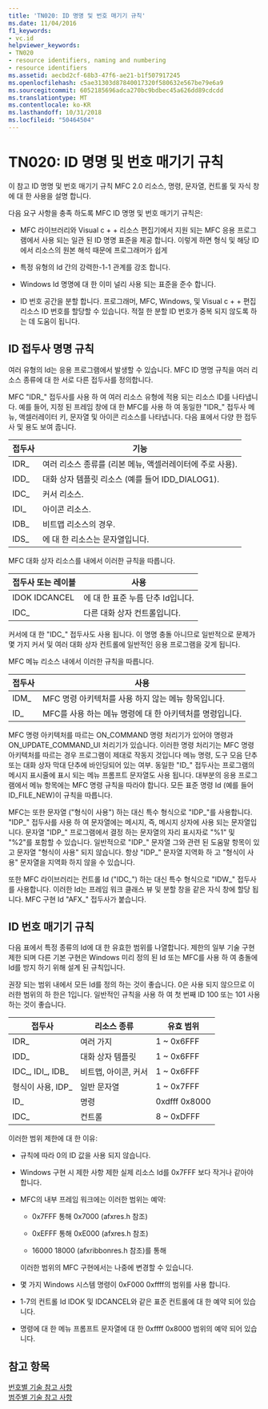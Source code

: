 ```yaml
---
title: 'TN020: ID 명명 및 번호 매기기 규칙'
ms.date: 11/04/2016
f1_keywords:
- vc.id
helpviewer_keywords:
- TN020
- resource identifiers, naming and numbering
- resource identifiers
ms.assetid: aecbd2cf-68b3-47f6-ae21-b1f507917245
ms.openlocfilehash: c5ae31303d87840017320f580632e567be79e6a9
ms.sourcegitcommit: 6052185696adca270bc9bdbec45a626dd89cdcdd
ms.translationtype: MT
ms.contentlocale: ko-KR
ms.lasthandoff: 10/31/2018
ms.locfileid: "50464504"
---
```

# <a name="tn020-id-naming-and-numbering-conventions"></a>TN020: ID 명명 및 번호 매기기 규칙

이 참고 ID 명명 및 번호 매기기 규칙 MFC 2.0 리소스, 명령, 문자열, 컨트롤 및 자식 창에 대 한 사용을 설명 합니다.

다음 요구 사항을 충족 하도록 MFC ID 명명 및 번호 매기기 규칙은:

- MFC 라이브러리와 Visual c + + 리소스 편집기에서 지원 되는 MFC 응용 프로그램에서 사용 되는 일관 된 ID 명명 표준을 제공 합니다. 이렇게 하면 형식 및 해당 ID에서 리소스의 원본 해석 때문에 프로그래머가 쉽게

- 특정 유형의 Id 간의 강력한-1-1 관계를 강조 합니다.

- Windows Id 명명에 대 한 이미 널리 사용 되는 표준을 준수 합니다.

- ID 번호 공간을 분할 합니다. 프로그래머, MFC, Windows, 및 Visual c + + 편집 리소스 ID 번호를 할당할 수 있습니다. 적절 한 분할 ID 번호가 중복 되지 않도록 하는 데 도움이 됩니다.

## <a name="the-id-prefix-naming-convention"></a>ID 접두사 명명 규칙

여러 유형의 Id는 응용 프로그램에서 발생할 수 있습니다. MFC ID 명명 규칙을 여러 리소스 종류에 대 한 서로 다른 접두사를 정의합니다.

MFC "IDR_" 접두사를 사용 하 여 여러 리소스 유형에 적용 되는 리소스 ID를 나타냅니다. 예를 들어, 지정 된 프레임 창에 대 한 MFC를 사용 하 여 동일한 "IDR_" 접두사 메뉴, 액셀러레이터 키, 문자열 및 아이콘 리소스를 나타냅니다. 다음 표에서 다양 한 접두사 및 용도 보여 줍니다.

|접두사|기능|
|------------|---------|
|IDR_|여러 리소스 종류를 (리본 메뉴, 액셀러레이터에 주로 사용).|
|IDD_|대화 상자 템플릿 리소스 (예를 들어 IDD_DIALOG1).|
|IDC_|커서 리소스.|
|IDI_|아이콘 리소스.|
|IDB_|비트맵 리소스의 경우.|
|IDS_|에 대 한 리소스는 문자열입니다.|

MFC 대화 상자 리소스를 내에서 이러한 규칙을 따릅니다.

|접두사 또는 레이블|사용|
|---------------------|---------|
|IDOK IDCANCEL|에 대 한 표준 누름 단추 Id입니다.|
|IDC_|다른 대화 상자 컨트롤입니다.|

커서에 대 한 "IDC_" 접두사도 사용 됩니다. 이 명명 충돌 아니므로 일반적으로 문제가 몇 가지 커서 및 여러 대화 상자 컨트롤에 일반적인 응용 프로그램을 갖게 됩니다.

MFC 메뉴 리소스 내에서 이러한 규칙을 따릅니다.

|접두사|사용|
|------------|---------|
|IDM_|MFC 명령 아키텍처를 사용 하지 않는 메뉴 항목입니다.|
|ID_|MFC를 사용 하는 메뉴 명령에 대 한 아키텍처를 명령입니다.|

MFC 명령 아키텍처를 따르는 ON_COMMAND 명령 처리기가 있어야 명령과 ON_UPDATE_COMMAND_UI 처리기가 있습니다. 이러한 명령 처리기는 MFC 명령 아키텍처를 따르는 경우 프로그램이 제대로 작동지 것입니다 메뉴 명령, 도구 모음 단추 또는 대화 상자 막대 단추에 바인딩되어 있는 여부. 동일한 "ID_" 접두사는 프로그램의 메시지 표시줄에 표시 되는 메뉴 프롬프트 문자열도 사용 됩니다. 대부분의 응용 프로그램에서 메뉴 항목에는 MFC 명령 규칙을 따라야 합니다. 모든 표준 명령 Id (예를 들어 ID_FILE_NEW)이 규칙을 따릅니다.

MFC는 또한 문자열 ("형식이 사용") 하는 대신 특수 형식으로 "IDP_"를 사용합니다. "IDP_" 접두사를 사용 하 여 문자열에는 메시지, 즉, 메시지 상자에 사용 되는 문자열입니다. 문자열 "IDP_" 프로그램에서 결정 하는 문자열의 자리 표시자로 "%1" 및 "%2"를 포함할 수 있습니다. 일반적으로 "IDP_" 문자열 그와 관련 된 도움말 항목이 있고 문자열 "형식이 사용" 되지 않습니다. 항상 "IDP_" 문자열 지역화 하 고 "형식이 사용" 문자열을 지역화 하지 않을 수 있습니다.

또한 MFC 라이브러리는 컨트롤 Id ("IDC_") 하는 대신 특수 형식으로 "IDW_" 접두사를 사용합니다. 이러한 Id는 프레임 워크 클래스 뷰 및 분할 창을 같은 자식 창에 할당 됩니다. MFC 구현 Id "AFX_" 접두사가 붙습니다.

## <a name="the-id-numbering-convention"></a>ID 번호 매기기 규칙

다음 표에서 특정 종류의 Id에 대 한 유효한 범위를 나열합니다. 제한의 일부 기술 구현 제한 되며 다른 기본 구현은 Windows 미리 정의 된 Id 또는 MFC를 사용 하 여 충돌에 Id를 방지 하기 위해 설계 된 규칙입니다.

권장 되는 범위 내에서 모든 Id를 정의 하는 것이 좋습니다. 0은 사용 되지 않으므로 이러한 범위의 하 한은 1입니다. 일반적인 규칙을 사용 하 여 첫 번째 ID 100 또는 101 사용 하는 것이 좋습니다.

|접두사|리소스 종류|유효 범위|
|------------|-------------------|-----------------|
|IDR_|여러 가지|1 ~ 0x6FFF|
|IDD_|대화 상자 템플릿|1 ~ 0x6FFF|
|IDC_, IDI_, IDB_|비트맵, 아이콘, 커서|1 ~ 0x6FFF|
|형식이 사용, IDP_|일반 문자열|1 ~ 0x7FFF|
|ID_|명령|0xdfff 0x8000|
|IDC_|컨트롤|8 ~ 0xDFFF|

이러한 범위 제한에 대 한 이유:

- 규칙에 따라 0의 ID 값을 사용 되지 않습니다.

- Windows 구현 시 제한 사항 제한 실제 리소스 Id를 0x7FFF 보다 작거나 같아야 합니다.

- MFC의 내부 프레임 워크에는 이러한 범위는 예약:

   - 0x7FFF 통해 0x7000 (afxres.h 참조)

   - 0xEFFF 통해 0xE000 (afxres.h 참조)

   - 16000 18000 (afxribbonres.h 참조)를 통해

   이러한 범위의 MFC 구현에서는 나중에 변경할 수 있습니다.

- 몇 가지 Windows 시스템 명령이 0xF000 0xffff의 범위를 사용 합니다.

- 1-7의 컨트롤 Id IDOK 및 IDCANCEL와 같은 표준 컨트롤에 대 한 예약 되어 있습니다.

- 명령에 대 한 메뉴 프롬프트 문자열에 대 한 0xffff 0x8000 범위의 예약 되어 있습니다.

## <a name="see-also"></a>참고 항목

[번호별 기술 참고 사항](../mfc/technical-notes-by-number.md)<br/>
[범주별 기술 참고 사항](../mfc/technical-notes-by-category.md)

